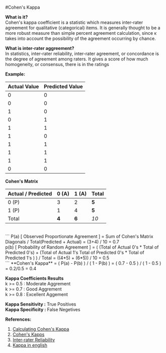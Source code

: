 #Cohen's Kappa

**What is it?**<br>
Cohen's kappa coefficient is a statistic which measures inter-rater agreement for qualitative (categorical) items. It is generally thought to be a more robust measure than simple percent agreement calculation, since κ takes into account the possibility of the agreement occurring by chance.

**What is inter-rater aggreement?**<br>
In statistics, inter-rater reliability, inter-rater agreement, or concordance is the degree of agreement among raters. It gives a score of how much homogeneity, or consensus, there is in the ratings

**Example:**<br>

| Actual Value  | Predicted Value |
| ------------- | ------------- |
| 0 | 0 |
| 0 | 0 |
| 1 | 0 |
| 0 | 1 |
| 1 | 1 |
| 1 | 0 |
| 1 | 1 |
| 1 | 1 |
| 1 | 1 |
| 0 | 0 |

**Cohen's Matrix**<br>

| Actual / Predicted | 0 (A) | 1 (A) | Total
| ------------- | ------------- | ------------- | ------------- |
| 0 (P) | 3  | 2  | **5**
| 1 (P) | 1  | 4  | **5**
| Total | **4**  | **6**  | <i>10</i>
<br>
```
P(a) [ Observed Proportionate Agreement ] = Sum of Cohen's Matrix Diagonals / Total(Predicted + Actual) = (3+4) / 10 = 0.7<br>
p(b) [ Probability of Random Agreement ] = ( (Total of Actual 0's * Total of Predicted 0's) + (Total of Actual 1's Total of Predicted 0's * Total of Predicted 1's ) ) / Total = ((4*5) + (6*5)) / 10 = 0.5 <br>
```
**Cohen's Kappa** = ( P(a) - P(b) ) / ( 1 - P(b) ) = ( 0.7 - 0.5 ) / ( 1 - 0.5 ) = 0.2/0.5 = 0.4

**Kappa Coefficients Results**<br>
k >= 0.5 : Moderate Aggrement <br>
k >= 0.7 : Good Aggrement<br>
k >= 0.8 : Excellent Aggement<br>

**Kappa Sensitivity :** True Positives<br>
**Kappa Specificity :** False Negetives<br>

**References:**<br>
1. [Calculating Cohen's Kappa](https://www.youtube.com/watch?v=AfgFyzGGlto)<br>
2. [Cohen's Kapps](https://en.wikipedia.org/wiki/Cohen's_kappa)<br>
3. [Inter-rater Reliability](https://en.wikipedia.org/wiki/Inter-rater_reliability)<br>
4. [Kappa in english](http://stats.stackexchange.com/questions/82162/kappa-statistic-in-plain-english)<br>

